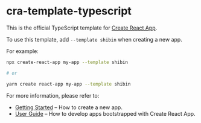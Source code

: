 # cra-template-typescript

This is the official TypeScript template for [Create React App](https://github.com/facebook/create-react-app).

To use this template, add `--template shibin` when creating a new app.

For example:

```sh
npx create-react-app my-app --template shibin

# or

yarn create react-app my-app --template shibin
```

For more information, please refer to:

- [Getting Started](https://create-react-app.dev/docs/getting-started) – How to create a new app.
- [User Guide](https://create-react-app.dev) – How to develop apps bootstrapped with Create React App.